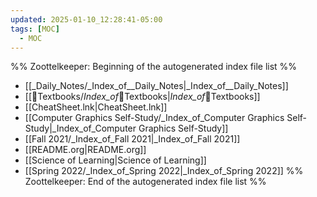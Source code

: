 ```yaml
---
updated: 2025-01-10_12:28:41-05:00
tags: [MOC]
  - MOC
---
```

%% Zoottelkeeper: Beginning of the autogenerated index file list  %%
-  [[_Daily_Notes/_Index_of__Daily_Notes|_Index_of__Daily_Notes]]
-  [[📗Textbooks/_Index_of_📗Textbooks|_Index_of_📗Textbooks]]
-  [[CheatSheet.lnk|CheatSheet.lnk]]
-  [[Computer Graphics Self-Study/_Index_of_Computer Graphics Self-Study|_Index_of_Computer Graphics Self-Study]]
-  [[Fall 2021/_Index_of_Fall 2021|_Index_of_Fall 2021]]
-  [[README.org|README.org]]
-  [[Science of Learning|Science of Learning]]
-  [[Spring 2022/_Index_of_Spring 2022|_Index_of_Spring 2022]]
%% Zoottelkeeper: End of the autogenerated index file list  %%
